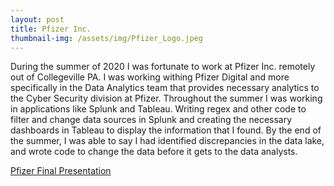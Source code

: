 ```yaml
---
layout: post
title: Pfizer Inc.
thumbnail-img: /assets/img/Pfizer_Logo.jpeg
---
```


During the summer of 2020 I was fortunate to work at Pfizer Inc. remotely out of Collegeville PA. I was working withing Pfizer Digital and 
more specifically in the Data Analytics team that provides necessary analytics to the Cyber Security division at Pfizer. Throughout the summer
I was working in applications like Splunk and Tableau. Writing regex and other code to filter and change data sources in Splunk and creating
the necessary dashboards in Tableau to display the information that I found. By the end of the summer, I was able to say I had identified 
discrepancies in the data lake, and wrote code to change the data before it gets to the data analysts.

[Pfizer Final Presentation](/assets/img/Pfizer_Presentation.pdf)
